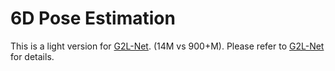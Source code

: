 # 6D Pose Estimation
This is a light version for [G2L-Net](https://github.com/DC1991/G2L_Net). (14M vs 900+M). Please refer to [G2L-Net](https://github.com/DC1991/G2L_Net) for details.




